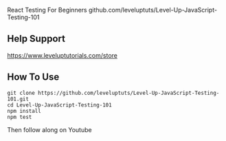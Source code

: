 React Testing For Beginners
github.com/leveluptuts/Level-Up-JavaScript-Testing-101

## Help Support

https://www.leveluptutorials.com/store

## How To Use

```
git clone https://github.com/leveluptuts/Level-Up-JavaScript-Testing-101.git
cd Level-Up-JavaScript-Testing-101
npm install
npm test
```

Then follow along on Youtube
